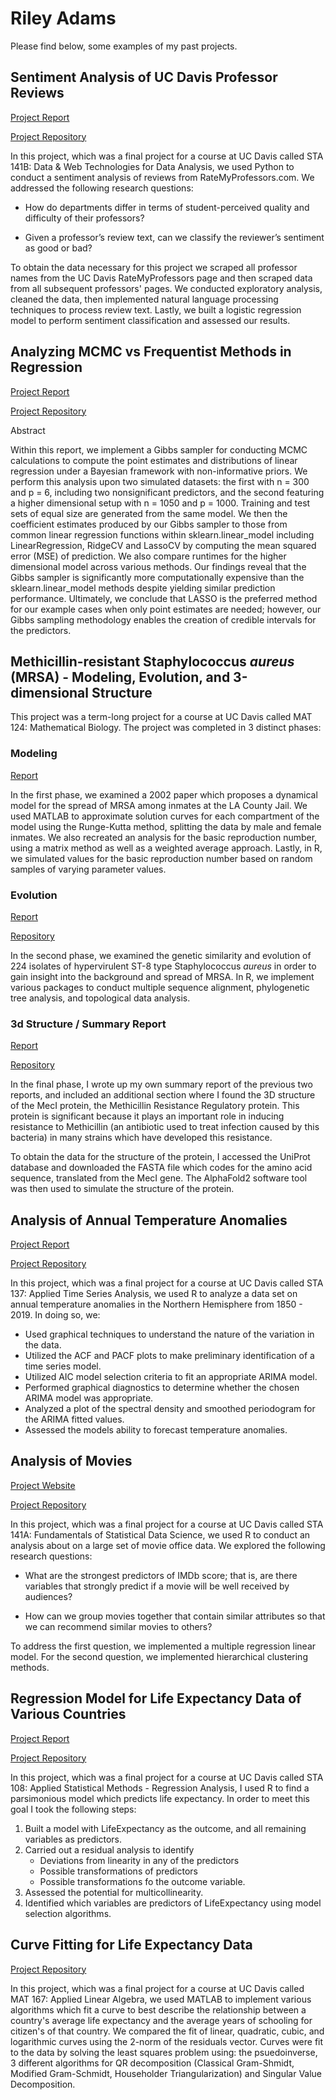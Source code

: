 # Riley Adams
Please find below, some examples of my past projects.

## Sentiment Analysis of UC Davis Professor Reviews

[Project Report](https://github.com/Riley-Adams/sta141b_project/blob/main/sta141B_final_report.pdf)

[Project Repository](https://github.com/Riley-Adams/sta141b_project)

In this project, which was a final project for a course at UC Davis called STA 141B: Data & Web Technologies for Data Analysis, we used Python to conduct a sentiment analysis of reviews from RateMyProfessors.com. We addressed the following research questions:

* How do departments differ in terms of student-perceived quality and difficulty of their professors?

* Given a professor’s review text, can we classify the reviewer’s sentiment as good or bad?

To obtain the data necessary for this project we scraped all professor names from the UC Davis RateMyProfessors page and then scraped data from all subsequent professors' pages. We conducted exploratory analysis, cleaned the data, then implemented natural language processing techniques to process review text. Lastly, we built a logistic regression model to perform sentiment classification and assessed our results.

## Analyzing MCMC vs Frequentist Methods in Regression

[Project Report](https://github.com/Riley-Adams/sta141C_project/blob/main/VanGorden_Bowman_Adams_141C_FinalProject_W23.pdf)

[Project Repository](https://github.com/Riley-Adams/sta141C_project)

Abstract

Within this report, we implement a Gibbs sampler for conducting MCMC calculations to compute the
point estimates and distributions of linear regression under a Bayesian framework with non-informative
priors. We perform this analysis upon two simulated datasets: the first with n = 300 and p = 6, including
two nonsignificant predictors, and the second featuring a higher dimensional setup with n = 1050 and
p = 1000. Training and test sets of equal size are generated from the same model. We then the
coefficient estimates produced by our Gibbs sampler to those from common linear regression functions
within sklearn.linear_model including LinearRegression, RidgeCV and LassoCV by computing the
mean squared error (MSE) of prediction. We also compare runtimes for the higher dimensional model
across various methods. Our findings reveal that the Gibbs sampler is significantly more computationally
expensive than the sklearn.linear_model methods despite yielding similar prediction performance.
Ultimately, we conclude that LASSO is the preferred method for our example cases when only point
estimates are needed; however, our Gibbs sampling methodology enables the creation of credible intervals
for the predictors.

## Methicillin-resistant Staphylococcus *aureus* (MRSA) - Modeling, Evolution, and 3-dimensional Structure

This project was a term-long project for a course at UC Davis called MAT 124: Mathematical Biology. The project was completed in 3 distinct phases:

### Modeling

[Report](https://github.com/rjcampbe/MAT-124-MRSA-Project/blob/main/MAT_124_Project.pdf)

In the first phase, we examined a 2002 paper which proposes a dynamical model for the spread of MRSA among inmates at the LA County Jail. We used MATLAB to approximate solution curves for each compartment of the model using the Runge-Kutta method, splitting the data by male and female inmates. We also recreated an analysis for the basic reproduction number, using a matrix method as well as a weighted average approach. Lastly, in R, we simulated values for the basic reproduction number based on random samples of varying parameter values.

### Evolution

[Report](https://github.com/rjcampbe/MAT-124-MRSA-Project/blob/main/MRSA_Project_Main.html)

[Repository](https://github.com/rjcampbe/MAT-124-MRSA-Project)

In the second phase, we examined the genetic similarity and evolution of 224 isolates of hypervirulent ST-8 type Staphylococcus *aureus* in order to gain insight into the background and spread of MRSA. In R, we implement various packages to conduct multiple sequence alignment, phylogenetic tree analysis, and topological data analysis.

### 3d Structure / Summary Report

[Report](https://github.com/rjcampbe/MAT124_Final/blob/main/MRSAfinal.html)

[Repository](https://github.com/rjcampbe/MAT124_Final)

In the final phase, I wrote up my own summary report of the previous two reports, and included an additional section where I found the 3D structure of the MecI protein, the Methicillin Resistance Regulatory protein. This protein is significant because it plays an important role in inducing resistance to Methicillin (an antibiotic used to treat infection caused by this bacteria) in many strains which have developed this resistance. 

To obtain the data for the structure of the protein, I accessed the UniProt database and downloaded the FASTA file which codes for the amino acid sequence, translated from the MecI gene. The AlphaFold2 software tool was then used to simulate the structure of the protein. 

## Analysis of Annual Temperature Anomalies

[Project Report](https://github.com/Riley-Adams/sta137finalProject/blob/main/STA137_Project.pdf)

[Project Repository](https://github.com/Riley-Adams/sta137finalProject)

In this project, which was a final project for a course at UC Davis called STA 137: Applied Time Series Analysis, we used R to analyze a data set on annual temperature anomalies in the Northern Hemisphere from 1850 - 2019. In doing so, we:

* Used graphical techniques to understand the nature of the variation in the data.
* Utilized the ACF and PACF plots to make preliminary identification of a time series model.
* Utilized AIC model selection criteria to fit an appropriate ARIMA model.
* Performed graphical diagnostics to determine whether the chosen ARIMA model was appropriate.
* Analyzed a plot of the spectral density and smoothed periodogram for the ARIMA fitted values.
* Assessed the models ability to forecast temperature anomalies.

## Analysis of Movies

[Project Website](https://finalprojectgroup7.netlify.app/index.html)

[Project Repository](https://github.com/Riley-Adams/STA141AFinalProjectG7)

In this project, which was a final project for a course at UC Davis called STA 141A: Fundamentals of Statistical Data Science, 
we used R to conduct an analysis about on a large set of movie office data. We explored the following research questions: 

* What are the strongest predictors of IMDb score; that is, are there variables that strongly predict if a movie will be well received by audiences?

* How can we group movies together that contain similar attributes so that we can recommend similar movies to others?

To address the first question, we implemented a multiple regression linear model. 
For the second question, we implemented hierarchical clustering methods.

## Regression Model for Life Expectancy Data of Various Countries

[Project Report](https://github.com/Riley-Adams/sta108finalProject/blob/main/TermProjectFinal.pdf)

[Project Repository](https://github.com/Riley-Adams/sta108finalProject)

In this project, which was a final project for a course at UC Davis called STA 108: Applied Statistical Methods - Regression Analysis, I used R 
to find a parsimonious model which predicts life expectancy. In order to meet this goal I took the following steps:

1. Built a model with LifeExpectancy as the outcome, and all remaining variables as predictors.
2. Carried out a residual analysis to identify
    * Deviations from linearity in any of the predictors
    * Possible transformations of predictors
    * Possible transformations fo the outcome variable.
3. Assessed the potential for multicollinearity.
4. Identified which variables are predictors of LifeExpectancy using model selection algorithms.

## Curve Fitting for Life Expectancy Data

[Project Repository](https://github.com/Riley-Adams/mat167finalProject)

In this project, which was a final project for a course at UC Davis called MAT 167: Applied Linear Algebra, we used MATLAB to implement various algorithms which fit a curve to best describe the relationship between a country's average life expectancy and the average years of schooling for citizen's of that country. We compared the fit of linear, quadratic, cubic, and logarithmic curves using the 2-norm of the residuals vector. Curves were fit to the data by solving the least squares problem using: the psuedoinverse, 3 different algorithms for QR decomposition (Classical Gram-Shmidt, Modified Gram-Schmidt, Householder Triangularization) and Singular Value Decomposition.
